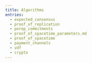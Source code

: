 ```yaml
---
title: Algorithms
entries:
  - expected_consensus
  - proof_of_replication
  - porep_commitments
  - proof_of_spacetime_parameters.md
  - proof_of_spacetime
  - payment_channels
  - vdf
  - crypto
---
```

